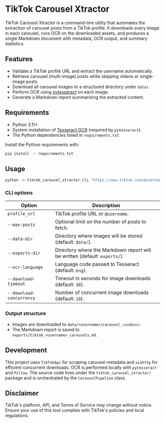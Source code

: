 # TikTok Carousel Xtractor

TikTok Carousel Xtractor is a command-line utility that automates the extraction of carousel posts from a TikTok profile. It downloads every image in each carousel, runs OCR on the downloaded assets, and produces a single Markdown document with metadata, OCR output, and summary statistics.

## Features

- Validate a TikTok profile URL and extract the username automatically.
- Retrieve carousel (multi-image) posts while skipping videos or single-image posts.
- Download all carousel images to a structured directory under `data/`.
- Perform OCR using [pytesseract](https://github.com/madmaze/pytesseract) on each image.
- Generate a Markdown report summarizing the extracted content.

## Requirements

- Python 3.11+
- System installation of [Tesseract OCR](https://github.com/tesseract-ocr/tesseract) (required by `pytesseract`).
- The Python dependencies listed in `requirements.txt`.

Install the Python requirements with:

```bash
pip install -r requirements.txt
```

## Usage

```bash
python -m tiktok_carousel_xtractor.cli "https://www.tiktok.com/@username"
```

### CLI options

| Option | Description |
| --- | --- |
| `profile_url` | TikTok profile URL or `@username`. |
| `--max-posts` | Optional limit on the number of posts to fetch. |
| `--data-dir` | Directory where images will be stored (default: `data/`). |
| `--exports-dir` | Directory where the Markdown report will be written (default: `exports/`). |
| `--ocr-language` | Language code passed to Tesseract (default: `eng`). |
| `--download-timeout` | Timeout in seconds for image downloads (default: `30`). |
| `--download-concurrency` | Number of concurrent image downloads (default: `10`). |

### Output structure

- Images are downloaded to `data/<username>/carousel_<index>/`.
- The Markdown report is saved to `exports/tiktok_<username>_carousels.md`.

## Development

This project uses `TikTokApi` for scraping carousel metadata and `aiohttp` for efficient concurrent downloads. OCR is performed locally with `pytesseract` and `Pillow`. The source code lives under the `tiktok_carousel_xtractor/` package and is orchestrated by the `CarouselPipeline` class.

## Disclaimer

TikTok's platform, API, and Terms of Service may change without notice. Ensure your use of this tool complies with TikTok's policies and local regulations.
